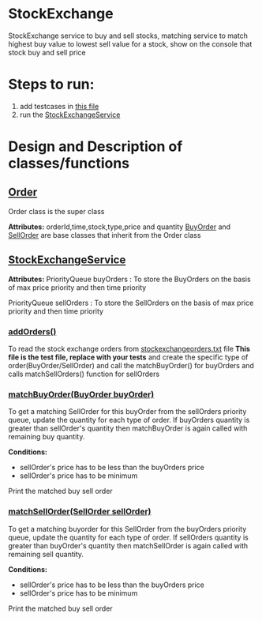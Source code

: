 # StockExchange
StockExchange service to buy and sell stocks, matching service to match highest buy value to lowest sell value for a stock, show on the console that stock buy and sell price

# Steps to run:
  1. add testcases in [this file](https://github.com/ChayanikaMisra/StockExchange/blob/master/src/main/java/com/stockExchange/stockexchangeorders.txt)
  2. run the [StockExchangeService](https://github.com/ChayanikaMisra/StockExchange/blob/master/src/main/java/com/stockExchange/services/StockExchangeService.java)

# Design and Description of classes/functions

## [Order](https://github.com/ChayanikaMisra/StockExchange/blob/master/src/main/java/com/stockExchange/models/Order.java)

Order class is the super class 

**Attributes:** orderId,time,stock,type,price and quantity 
[BuyOrder](https://github.com/ChayanikaMisra/StockExchange/blob/master/src/main/java/com/stockExchange/models/BuyOrder.java) and [SellOrder](https://github.com/ChayanikaMisra/StockExchange/blob/master/src/main/java/com/stockExchange/models/SellOrder.java) are base classes that inherit from the Order class


## [StockExchangeService](https://github.com/ChayanikaMisra/StockExchange/blob/master/src/main/java/com/stockExchange/services/StockExchangeService.java)

**Attributes:**
PriorityQueue<BuyOrder> buyOrders : To store the BuyOrders on the basis of max price priority and then time priority

PriorityQueue<SellOrder> sellOrders : To store the SellOrders on the basis of max price priority and then time priority
  
### [addOrders()](https://github.com/ChayanikaMisra/StockExchange/blob/master/src/main/java/com/stockExchange/services/StockExchangeService.java#L25)

To read the stock exchange orders from [stockexchangeorders.txt](https://github.com/ChayanikaMisra/StockExchange/blob/master/src/main/java/com/stockExchange/stockexchangeorders.txt) file **This file is the test file, replace with your tests** and create the specific type of order(BuyOrder/SellOrder) and call the matchBuyOrder() for buyOrders and calls matchSellOrders() function for sellOrders

### [matchBuyOrder(BuyOrder buyOrder)](https://github.com/ChayanikaMisra/StockExchange/blob/master/src/main/java/com/stockExchange/services/StockExchangeService.java#L54)

To get a matching SellOrder for this buyOrder from the sellOrders priority queue, update the quantity for each type of order.
If buyOrders quantity is greater than sellOrder's quantity then matchBuyOrder is again called with remaining buy quantity.


**Conditions:**
- sellOrder's price has to be less than the buyOrders price
- sellOrder's price has to be minimum

Print the matched buy sell order

### [matchSellOrder(SellOrder sellOrder)](https://github.com/ChayanikaMisra/StockExchange/blob/master/src/main/java/com/stockExchange/services/StockExchangeService.java#L92)

To get a matching buyorder for this SellOrder from the buyOrders priority queue, update the quantity for each type of order.
If sellOrders quantity is greater than buyOrder's quantity then matchSellOrder is again called with remaining sell quantity.


**Conditions:**
- sellOrder's price has to be less than the buyOrders price
- sellOrder's price has to be minimum

Print the matched buy sell order




